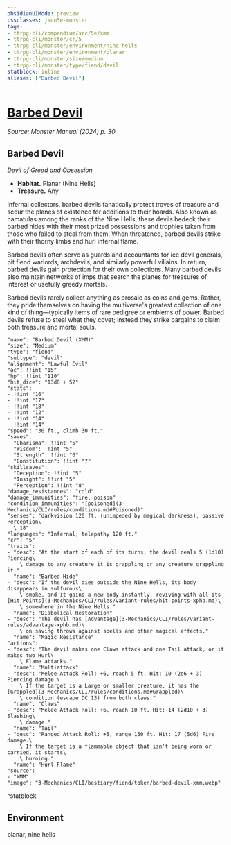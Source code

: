 ```yaml
---
obsidianUIMode: preview
cssclasses: json5e-monster
tags:
- ttrpg-cli/compendium/src/5e/xmm
- ttrpg-cli/monster/cr/5
- ttrpg-cli/monster/environment/nine-hells
- ttrpg-cli/monster/environment/planar
- ttrpg-cli/monster/size/medium
- ttrpg-cli/monster/type/fiend/devil
statblock: inline
aliases: ["Barbed Devil"]
---
```

# [Barbed Devil](3-Mechanics\CLI\bestiary\fiend/barbed-devil-xmm.md)
*Source: Monster Manual (2024) p. 30*  

## Barbed Devil

*Devil of Greed and Obsession*

- **Habitat.** Planar (Nine Hells)  
- **Treasure.** Any  

Infernal collectors, barbed devils fanatically protect troves of treasure and scour the planes of existence for additions to their hoards. Also known as hamatulas among the ranks of the Nine Hells, these devils bedeck their barbed hides with their most prized possessions and trophies taken from those who failed to steal from them. When threatened, barbed devils strike with their thorny limbs and hurl infernal flame.

Barbed devils often serve as guards and accountants for ice devil generals, pit fiend warlords, archdevils, and similarly powerful villains. In return, barbed devils gain protection for their own collections. Many barbed devils also maintain networks of imps that search the planes for treasures of interest or usefully greedy mortals.

Barbed devils rarely collect anything as prosaic as coins and gems. Rather, they pride themselves on having the multiverse's greatest collection of one kind of thing—typically items of rare pedigree or emblems of power. Barbed devils refuse to steal what they covet; instead they strike bargains to claim both treasure and mortal souls.

```statblock
"name": "Barbed Devil (XMM)"
"size": "Medium"
"type": "fiend"
"subtype": "devil"
"alignment": "Lawful Evil"
"ac": !!int "15"
"hp": !!int "110"
"hit_dice": "13d8 + 52"
"stats":
- !!int "16"
- !!int "17"
- !!int "18"
- !!int "12"
- !!int "14"
- !!int "14"
"speed": "30 ft., climb 30 ft."
"saves":
  "Charisma": !!int "5"
  "Wisdom": !!int "5"
  "Strength": !!int "6"
  "Constitution": !!int "7"
"skillsaves":
  "Deception": !!int "5"
  "Insight": !!int "5"
  "Perception": !!int "8"
"damage_resistances": "cold"
"damage_immunities": "fire, poison"
"condition_immunities": "[poisoned](3-Mechanics/CLI/rules/conditions.md#Poisoned)"
"senses": "darkvision 120 ft. (unimpeded by magical darkness), passive Perception\
  \ 18"
"languages": "Infernal; telepathy 120 ft."
"cr": "5"
"traits":
- "desc": "At the start of each of its turns, the devil deals 5 (1d10) Piercing\
    \ damage to any creature it is grappling or any creature grappling it."
  "name": "Barbed Hide"
- "desc": "If the devil dies outside the Nine Hells, its body disappears in sulfurous\
    \ smoke, and it gains a new body instantly, reviving with all its [Hit Points](3-Mechanics/CLI/rules/variant-rules/hit-points-xphb.md)\
    \ somewhere in the Nine Hells."
  "name": "Diabolical Restoration"
- "desc": "The devil has [Advantage](3-Mechanics/CLI/rules/variant-rules/advantage-xphb.md)\
    \ on saving throws against spells and other magical effects."
  "name": "Magic Resistance"
"actions":
- "desc": "The devil makes one Claws attack and one Tail attack, or it makes two Hurl\
    \ Flame attacks."
  "name": "Multiattack"
- "desc": "Melee Attack Roll: +6, reach 5 ft. Hit: 10 (2d6 + 3) Piercing damage.\
    \ If the target is a Large or smaller creature, it has the [Grappled](3-Mechanics/CLI/rules/conditions.md#Grappled)\
    \ condition (escape DC 13) from both claws."
  "name": "Claws"
- "desc": "Melee Attack Roll: +6, reach 10 ft. Hit: 14 (2d10 + 3) Slashing\
    \ damage."
  "name": "Tail"
- "desc": "Ranged Attack Roll: +5, range 150 ft. Hit: 17 (5d6) Fire damage.\
    \ If the target is a flammable object that isn't being worn or carried, it starts\
    \ burning."
  "name": "Hurl Flame"
"source":
- "XMM"
"image": "3-Mechanics/CLI/bestiary/fiend/token/barbed-devil-xmm.webp"
```
^statblock

## Environment

planar, nine hells